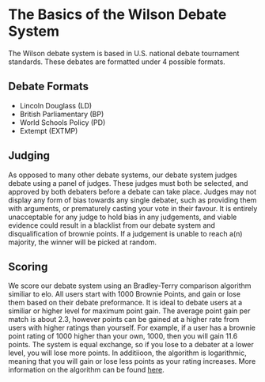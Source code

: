 # The Basics of the Wilson Debate System

The Wilson debate system is based in U.S. national debate tournament standards. These debates are formatted under 4 possible formats.

## Debate Formats

* Lincoln Douglass (LD)
* British Parliamentary (BP)
* World Schools Policy (PD)
* Extempt (EXTMP)

## Judging

As opposed to many other debate systems, our debate system judges debate using a panel of judges. These judges must both be selected, and approved by both debaters before a debate can take place. 
Judges may not display any form of bias towards any single debater, such as providing them with arguments, or prematurely casting your vote in their favour. It is entirely unacceptable for any judge to hold bias in any judgements, and viable evidence could result in a blacklist from our debate system and disqualification of brownie points. 
If a judgement is unable to reach a(n) majority, the winner will be picked at random.

## Scoring

We score our debate system using an Bradley-Terry comparison algorithm similiar to elo. All users start with 1000 Brownie Points, and gain or lose them based on their debate preformance. It is ideal to debate users at a similiar or higher level for maximum point gain. The average point gain per match is about 2.3, however points can be gained at a higher rate from users with higher ratings than yourself. For example, if a user has a brownie point rating of 1000 higher than your own, 1000, then you will gain 11.6 points. The system is equal exchange, so if you lose to a debater at a lower level, you will lose more points. In additiioon, the algorithm is logarithmic, meaning that you will gain or lose less points as your rating increases. 
More information on the algorithm can be found [here](https://github.com/WilsonPersia/Wilson/blob/main/docs/algorithm.md).
